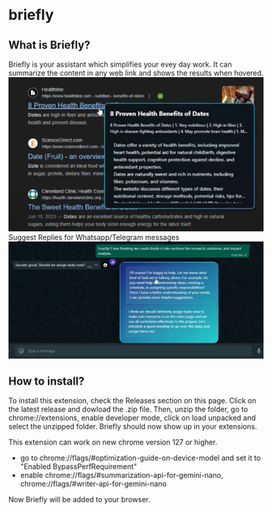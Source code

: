 # briefly

## What is Briefly?
Briefly is your assistant which simplifies your evey day work. It can summarize the content in any web link and shows the results when hovered.
![alt text](image.png)
Suggest Replies for Whatsapp/Telegram messages
![alt text](image-1.png)

## How to install?
To install this extension, check the Releases section on this page. Click on the latest release and dowload the .zip file. Then, unzip the folder, go to chrome://extensions, enable developer mode, click on load unpacked and select the unzipped folder. Briefly should now show up in your extensions.

This extension can work on new chrome version 127 or higher.
- go to chrome://flags/#optimization-guide-on-device-model and set it to "Enabled BypassPerfRequirement"
- enable chrome://flags/#summarization-api-for-gemini-nano, chrome://flags/#writer-api-for-gemini-nano

Now Briefly will be added to your browser.